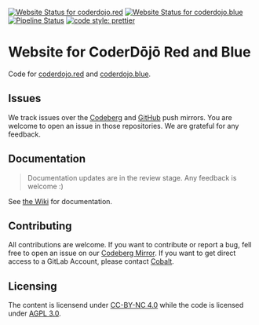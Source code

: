 [![Website Status for coderdojo.red](https://img.shields.io/website?down_color=gray&down_message=DOWN&label=Red&logo=nginx&style=flat-square&up_color=red&up_message=UP&url=https%3A%2F%2Fcoderdojo.red)](https://coderdojo.red)
[![Website Status for coderdojo.blue](https://img.shields.io/website?down_color=gray&down_message=DOWN&label=Blue&logo=nginx&style=flat-square&up_color=blue&up_message=UP&url=https%3A%2F%2Fcoderdojo.blue)](https://coderdojo.blue)
[![Pipeline Status](https://img.shields.io/gitlab/pipeline/coderdojo/coderdojo-website/koneko?gitlab_url=https%3A%2F%2Fgitlab.cobalt.rocks&label=Build&logo=gitlab&style=flat-square)](https://gitlab.cobalt.rocks/coderdojo/coderdojo-website/-/pipelines)
[![code style: prettier](https://img.shields.io/badge/code_style-prettier-ff69b4.svg?style=flat-square&logo=prettier)](https://github.com/prettier/prettier)

# Website for CoderDōjō Red and Blue

Code for [coderdojo.red](https://coderdojo.red) and [coderdojo.blue](https://coderdojo.blue).

## Issues

We track issues over the [Codeberg](https://codeberg.org/c0balt/coderdojo-website-mirror) and
[GitHub](https://github.com/Chaostheorie/coderdojo-website-mirror) push mirrors. You are welcome to open an issue in
those repositories. We are grateful for any feedback.

## Documentation

> Documentation updates are in the review stage. Any feedback is welcome :)

See [the Wiki](https://outline.cobalt.rocks/share/15895a06-29f6-4225-a0ed-0aa3cec5382b) for documentation.

## Contributing

All contributions are welcome. If you want to contribute or report a bug, fell free to open an issue on our
[Codeberg Mirror](https://codeberg.org/c0balt/coderdojo-website-mirror). If you want to get direct access to a GitLab
Account, please contact [Cobalt](https://cobalt.rocks/content/contact/).

## Licensing

The content is licensend under [CC-BY-NC 4.0](https://creativecommons.org/licenses/by-nc/4.0/legalcode.de) while the
code is licensed under [AGPL 3.0](https://www.gnu.org/licenses/agpl-3.0.en.html).
